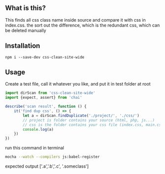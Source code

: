 
## What is this?

This finds all css class name inside source and compare it with css in index.css. the sort out the difference, which is the redundant css, which can be deleted manually


## Installation

`npm i --save-dev css-clean-site-wide`

## Usage

Create a test file, call it whatever you like, and put it in test folder at root

```js
import dirScan from 'css-clean-site-wide'
import {expect, assert} from 'chai'

describe('scan result', function () {
    it('find dup css', () => {
        let a = dirScan.findDuplicate('./project/', './css/')
        // project is folder contains your source (html, php, js...)
        // css is the folder contains your css file (index.css, main.css...)
        console.log(a)
    })
})

```

run this command in terminal 

```bash
mocha --watch --compilers js:babel-register
```
expected output ['.a','.b','.c', '.someclass']